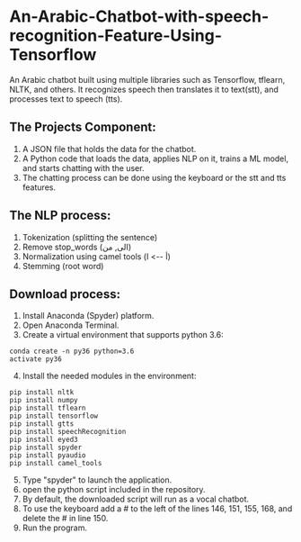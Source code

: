 # An-Arabic-Chatbot-with-speech-recognition-Feature-Using-Tensorflow
An Arabic chatbot built using multiple libraries such as Tensorflow, tflearn, NLTK, and others. It recognizes speech then translates it to text(stt), and processes text to speech (tts).

## The Projects Component:
1. A JSON file that holds the data for the chatbot.
2. A Python code that loads the data, applies NLP on it, trains a ML model, and starts chatting with the user.
3. The chatting process can be done using the keyboard or the stt and tts features.

## The NLP process:
1. Tokenization (splitting the sentence)
2. Remove stop_words (الى, من)
3. Normalization using camel tools (أ --> ا)
4. Stemming (root word)

## Download process:
1. Install Anaconda (Spyder) platform.
2. Open Anaconda Terminal.
3. Create a virtual environment that supports python 3.6:
```
conda create -n py36 python=3.6
activate py36
```
4. Install the needed modules in the environment:
```
pip install nltk
pip install numpy
pip install tflearn
pip install tensorflow
pip install gtts
pip install speechRecognition
pip install eyed3
pip install spyder
pip install pyaudio
pip install camel_tools
```
5. Type "spyder" to launch the application.
6. open the python script included in the repository.
7. By default, the downloaded script will run as a vocal chatbot.
8. To use the keyboard add a # to the left of the lines 146, 151, 155, 168, and delete the # in line 150.
9. Run the program. 
